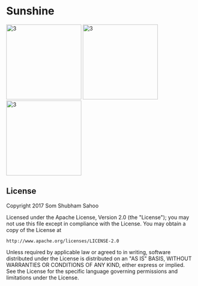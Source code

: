 # Sunshine








<img width="200" alt="3" src="https://cloud.githubusercontent.com/assets/12602212/24751316/b994a34c-1ae6-11e7-9673-76fe6e215d37.png">
<img width="200" alt="3" src="https://cloud.githubusercontent.com/assets/12602212/24751318/b9d12d94-1ae6-11e7-98f9-6137eee06e80.png">
<img width="200" alt="3" src="https://cloud.githubusercontent.com/assets/12602212/24751319/b9f8465e-1ae6-11e7-8b9b-944a84d19587.png">


## License

Copyright 2017 Som Shubham Sahoo

Licensed under the Apache License, Version 2.0 (the "License");
you may not use this file except in compliance with the License.
You may obtain a copy of the License at

    http://www.apache.org/licenses/LICENSE-2.0

Unless required by applicable law or agreed to in writing, software
distributed under the License is distributed on an "AS IS" BASIS,
WITHOUT WARRANTIES OR CONDITIONS OF ANY KIND, either express or implied.
See the License for the specific language governing permissions and
limitations under the License.

